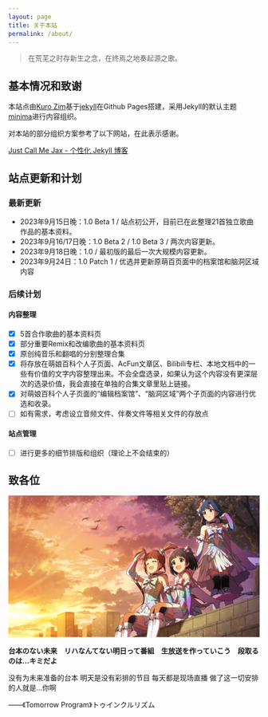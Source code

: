 ```yaml
---
layout: page
title: 关于本站
permalink: /about/
---
```


> 在荒芜之时存新生之念，在终焉之地奏起源之歌。 

## 基本情况和致谢

本站点由[Kuro Zim](https://www.acfun.cn/u/30346233)基于[jekyll](https://github.com/jekyll/jekyll)在Github Pages搭建，采用Jekyll的默认主题[minima](https://github.com/jekyll/minima)进行内容组织。

对本站的部分组织方案参考了以下网站，在此表示感谢。

[Just Call Me Jax  - 个性化 Jekyll 博客](https://jaxvanyang.github.io/jekyll/personalize/2021/11/23/personalize-jekyll-blog.html)

## 站点更新和计划

### 最新更新

* 2023年9月15日晚：1.0 Beta 1 / 站点初公开，目前已在此整理21首独立歌曲作品的基本资料。
* 2023年9月16/17日晚：1.0 Beta 2 / 1.0 Beta 3 / 两次内容更新。
* 2023年9月18日晚：1.0 / 最初版的最后一次大规模内容更新。
* 2023年9月24日：1.0 Patch 1 / 优选并更新原萌百页面中的档案馆和脑洞区域内容

### 后续计划

#### 内容整理

- [x] 5首合作歌曲的基本资料页
- [x] 部分重要Remix和改编歌曲的基本资料页
- [x] 原创纯音乐和翻唱的分别整理合集
- [x] 将存放在萌娘百科个人子页面、AcFun文章区、Bilibili专栏、本地文档中的一些有价值的文字内容整理出来。不会全盘选录，如果认为这个内容没有更深层次的选录价值，我会直接在单独的合集文章里贴上链接。
- [x] 对萌娘百科个人子页面的“编辑档案馆”、“脑洞区域”两个子页面的内容进行优选和收录。
- [ ] 如有需求，考虑设立音频文件、伴奏文件等相关文件的存放点

#### 站点管理

- [ ] 进行更多的细节排版和组织（理论上不会结束的）

## 致各位

![这是图片](/assets/img/AshitaENoProgram.png "Tomorrow Program")

__台本のない未来　リハなんてない明日って番組　生放送を作っていこう　段取るのは...キミだよ__

没有为未来准备的台本 明天是没有彩排的节目 每天都是现场直播 做了这一切安排的人就是...你啊

——《Tomorrow Program》トゥインクルリズム